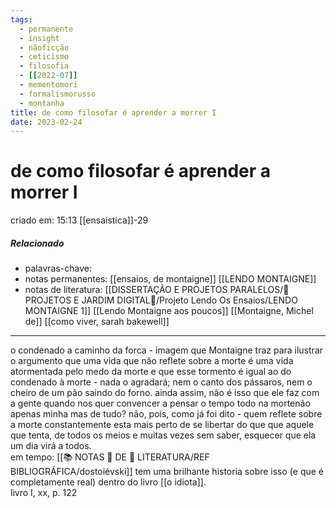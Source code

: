 ```yaml
---
tags:
  - permanente
  - insight
  - nãoficção
  - ceticismo
  - filosofia
  - [[2022-07]]
  - mementomori
  - formalismorusso
  - montanha
title: de como filosofar é aprender a morrer I
date: 2023-02-24
---
```


# de como filosofar é aprender a morrer I

criado em: 15:13 [[ensaistica]]-29

##### Relacionado

- palavras-chave: 
- notas permanentes: [[ensaios, de montaigne]] [[LENDO MONTAIGNE]]
- notas de literatura: [[DISSERTAÇÃO E PROJETOS PARALELOS/🏡 PROJETOS E JARDIM DIGITAL🌱/Projeto Lendo Os Ensaios/LENDO MONTAIGNE 1]] [[Lendo Montaigne aos poucos]] [[Montaigne, Michel de]] [[como viver, sarah bakewell]] 

---

o condenado a caminho da forca - imagem que Montaigne traz para ilustrar o argumento que uma vida que não reflete sobre a morte é uma vida atormentada pelo medo da morte e que esse tormento é igual ao do condenado à morte - nada o agradará; nem o canto dos pássaros, nem o cheiro de um pão saindo do forno. ainda assim, não é isso que ele faz com a gente quando nos quer convencer a pensar o tempo todo na mortenão apenas minha mas de tudo? não, pois, como já foi dito - quem reflete sobre a morte constantemente esta mais perto de se libertar do que que aquele que tenta, de todos os meios e muitas vezes sem saber, esquecer que ela um dia virá a todos.  
em tempo: [[📚 NOTAS 📖 DE 📘 LITERATURA/REF BIBLIOGRÁFICA/dostoiévski]] tem uma brilhante historia sobre isso (e que é completamente real) dentro do livro [[o idiota]].  
livro I, xx, p. 122

